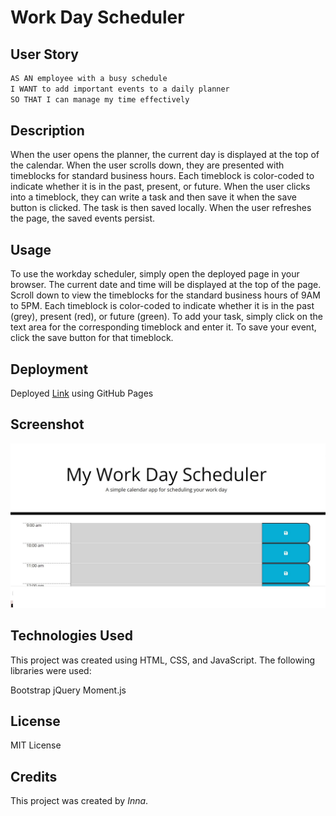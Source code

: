 # Work Day Scheduler

## User Story

```md
AS AN employee with a busy schedule
I WANT to add important events to a daily planner
SO THAT I can manage my time effectively
```
## Description
When the user opens the planner, the current day is displayed at the top of the calendar.
When the user scrolls down, they are presented with timeblocks for standard business hours.
Each timeblock is color-coded to indicate whether it is in the past, present, or future.
When the user clicks into a timeblock, they can write a task and then save it when the save button is clicked. 
The task is then saved locally. When the user refreshes the page, the saved events persist.

## Usage
To use the workday scheduler, simply open the deployed page in your browser. The current date and time will be displayed at the top of the page. Scroll down to view the timeblocks for the standard business hours of 9AM to 5PM. Each timeblock is color-coded to indicate whether it is in the past (grey), present (red), or future (green). To add your task, simply click on the text area for the corresponding timeblock and enter it. To save your event, click the save button for that timeblock. 

## Deployment 
Deployed [Link](https://innonka.github.io/daily_planner/) using GitHub Pages 

## Screenshot
![Screenshot](/images/Screenshot.jpg)

## Technologies Used
This project was created using HTML, CSS, and JavaScript. The following libraries were used:

Bootstrap
jQuery
Moment.js

## License 

MIT License

## Credits

This project was created by  *Inna*.